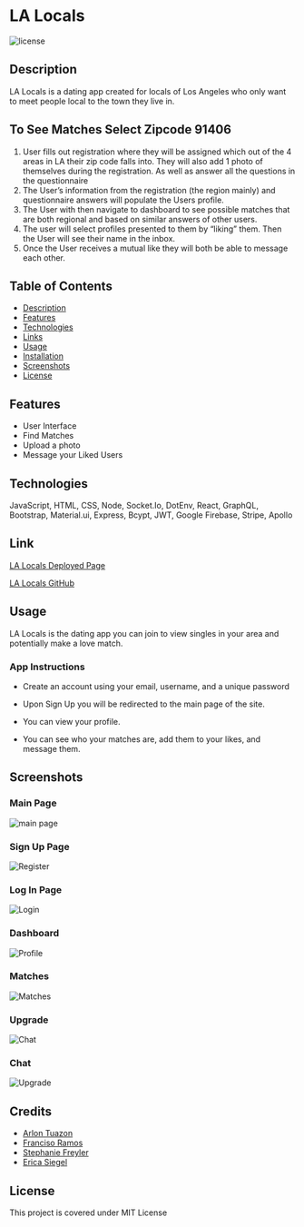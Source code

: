 # LA Locals
  
![license](https://img.shields.io/badge/License-MIT%20License-blue?style=for-the-badge)

 
## Description
LA Locals is a dating app created for locals of Los Angeles who only want to meet people local to the town they live in. 

## To See Matches Select Zipcode 91406

1. User fills out registration where they will be assigned which out of the 4 areas in LA their zip code falls into. They will also add 1 photo of themselves during the registration. As well as answer all the questions in the questionnaire
2. The User’s information from the registration (the region mainly) and questionnaire answers will populate the Users profile.
3. The User with then navigate to dashboard to see possible matches that are both regional and based on similar answers of other users.
4. The user will select profiles presented to them by “liking” them. Then the User will see their name in the inbox.
5. Once the User receives a mutual like they will both be able to message each other.


## Table of Contents
  
* [Description](#description)
* [Features](#features)
* [Technologies](#technologies)
* [Links](#link)
* [Usage](#usage)
* [Installation](#installation)
* [Screenshots](#screenshots)
* [License](#license)



## Features
    
- User Interface
- Find Matches
- Upload a photo
- Message your Liked Users

## Technologies

JavaScript, HTML, CSS, Node, Socket.Io, DotEnv, React, GraphQL, Bootstrap, Material.ui, Express, Bcypt, JWT, Google Firebase, Stripe, Apollo


## Link 

[LA Locals Deployed Page](http://la-locals.herokuapp.com/)

[LA Locals GitHub](https://github.com/stepheff1994/la-locals-project.git)


## Usage

LA Locals is the dating app you can join to view singles in your area and potentially make a love match.

### App Instructions
    
- Create an account using your email, username, and a unique password
      
- Upon Sign Up you will be redirected to the main page of the site.
      
- You can view your profile.
      
- You can see who your matches are, add them to your likes, and message them.
      
## Screenshots
    
### Main Page
![main page](./assets/images/main.png)


### Sign Up Page
![Register](./assets/images/register.png)

      
### Log In Page
![Login](./assets/images/login.png)

      
### Dashboard
![Profile](./assets/images/profile.png)

      
### Matches
![Matches](./assets/images/match.png)

      
### Upgrade
![Chat](./assets/images/chat.png)

      
### Chat
![Upgrade](./assets/images/upgrade.png)


## Credits

- [Arlon Tuazon](https://github.com/ArlonTuazon)
- [Franciso Ramos](https://github.com/eramos3)
- [Stephanie Freyler](https://github.com/stepheff1994)
- [Erica Siegel](https://github.com/ericasiegel)

    

## License

This project is covered under MIT License


